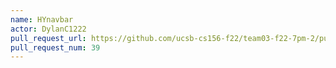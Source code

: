 ```yaml
---
name: HYnavbar
actor: DylanC1222
pull_request_url: https://github.com/ucsb-cs156-f22/team03-f22-7pm-2/pull/39
pull_request_num: 39
---
```

